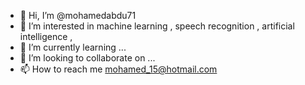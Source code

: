 - 👋 Hi, I’m @mohamedabdu71
- 👀 I’m interested in machine learning , speech recognition , artificial intelligence ,
- 🌱 I’m currently learning ...
- 💞️ I’m looking to collaborate on ...
- 📫 How to reach me  mohamed_15@hotmail.com

<!---
mohamedabdu71/mohamedabdu71 is a ✨ special ✨ repository because its `README.md` (this file) appears on your GitHub profile.
You can click the Preview link to take a look at your changes.
--->
